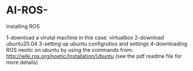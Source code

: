 # AI-ROS-
installing ROS

1-download a virutal machine in this case: virtualbox
2-download ubuntu20.04
3-setting up ubuntu configrutios and settings
4-downloading ROS neotic on ubuntu by using the commands from: http://wiki.ros.org/noetic/Installation/Ubuntu
(see the pdf readme file for more details)
